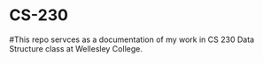 # CS-230
#This repo servces as a documentation of my work in CS 230 Data Structure class at Wellesley College. 

